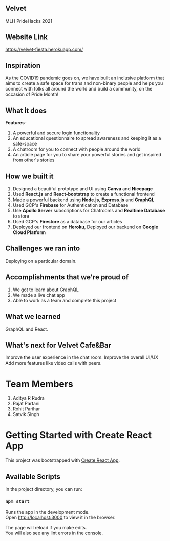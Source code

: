 ## Velvet

MLH PrideHacks 2021

## Website Link
https://velvet-fiesta.herokuapp.com/

## Inspiration

As the COVID19 pandemic goes on, we have built an inclusive platform that aims to create a safe space for trans and non-binary people and helps you connect with folks all around the world and build a community, on the occasion of Pride Month!

## What it does

**Features**-
1. A powerful and secure login functionality
2. An educational questionnaire to spread awareness and keeping it as a safe-space
3. A chatroom for you to connect with people around the world 
4. An article page for you to share your powerful stories and get inspired from other's stories

## How we built it

1. Designed a beautiful prototype and UI using **Canva** and **Nicepage**
2. Used **React.js** and **React-bootstrap** to create a functional frontend
3. Made a powerful backend using **Node.js**, **Express.js** and **GraphQL**
4. Used GCP's **Firebase** for Authentication and Database
5. Use **Apollo Server** subscriptions for Chatrooms and **Realtime Database** to store
6. Used GCP's **Firestore** as a database for our articles 
7. Deployed our frontend on **Heroku**, Deployed our backend on **Google Cloud Platform**

## Challenges we ran into
Deploying on a particular domain.

## Accomplishments that we're proud of
1. We got to learn about GraphQL
2. We made a live chat app
3. Able to work as a team and complete this project

## What we learned
GraphQL and React.

## What's next for Velvet Cafe&Bar
Improve the user experience in the chat room.
Improve the overall UI/UX
Add more features like video calls with peers.

# Team Members
1. Aditya R Rudra
2. Rajat Partani
3. Rohit Parihar
4. Satvik Singh

# Getting Started with Create React App

This project was bootstrapped with [Create React App](https://github.com/facebook/create-react-app).

## Available Scripts

In the project directory, you can run:

### `npm start`

Runs the app in the development mode.\
Open [http://localhost:3000](http://localhost:3000) to view it in the browser.

The page will reload if you make edits.\
You will also see any lint errors in the console.
